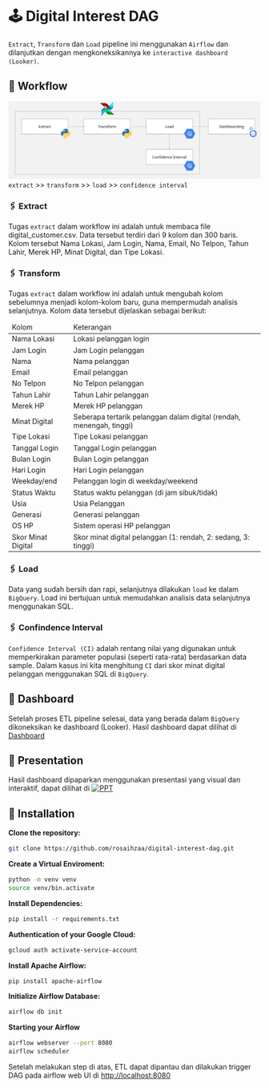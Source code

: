 # 🕹️ Digital Interest DAG

`Extract`, `Transform` dan `Load` pipeline ini menggunakan `Airflow` dan dilanjutkan dengan mengkoneksikannya ke `interactive dashboard (Looker)`.

## 🔗 Workflow
![Image](ETLDigital.jpg)
`extract` >> `transform` >> `load` >> `confidence interval`

### 🖇️ Extract
Tugas `extract` dalam workflow ini adalah untuk membaca file digital_customer.csv. Data tersebut terdiri dari 9 kolom dan 300 baris. Kolom tersebut Nama Lokasi,	Jam Login,	Nama,	Email,	No Telpon,	Tahun Lahir,	Merek HP,	Minat Digital, dan	Tipe Lokasi.

### 🖇️ Transform
Tugas `extract` dalam workflow ini adalah untuk mengubah kolom sebelumnya menjadi kolom-kolom baru, guna mempermudah analisis selanjutnya. Kolom data tersebut dijelaskan sebagai berikut:
<table>
    <thead>
      <tr>
        <td>Kolom</td>
        <td>Keterangan</td>
      </tr>
    </thead>
    <tbody>
    <tr>
      <td>Nama Lokasi</td>
      <td>Lokasi pelanggan login</td>
    </tr>
    <tr>
      <td>Jam Login</td>
      <td>Jam Login pelanggan</td>
    </tr>
    <tr>
      <td>Nama</td>
      <td>Nama pelanggan</td>
    </tr>
    <tr>
      <td>Email</td>
      <td>Email pelanggan</td>
    </tr>
    <tr>
      <td>No Telpon</td>
      <td>No Telpon pelanggan</td>
    </tr>
    <tr>
      <td>Tahun Lahir</td>
      <td>Tahun Lahir pelanggan</td>
    </tr>
    <tr>
      <td>Merek HP</td>
      <td>Merek HP pelanggan</td>
    </tr>
    <tr>
      <td>Minat Digital</td>
      <td>Seberapa tertarik pelanggan dalam digital (rendah, menengah, tinggi)</td>
    </tr>
    <tr>
      <td>Tipe Lokasi</td>
      <td>Tipe Lokasi pelanggan</td>
    </tr>
    <tr>
      <td>Tanggal Login</td>
      <td>Tanggal Login pelanggan</td>
    </tr>
    <tr>
      <td>Bulan Login</td>
      <td>Bulan Login pelanggan</td>
    </tr>
    <tr>
      <td>Hari Login</td>
      <td>Hari Login pelanggan</td>
    </tr>
    <tr>
      <td>Weekday/end</td>
      <td>Pelanggan login di weekday/weekend</td>
    </tr>
    <tr>
      <td>Status Waktu</td>
      <td>Status waktu pelanggan (di jam sibuk/tidak)</td>
    </tr>
    <tr>
      <td>Usia</td>
      <td>Usia Pelanggan</td>
    </tr>
    <tr>
      <td>Generasi</td>
      <td>Generasi pelanggan</td>
    </tr>
    <tr>
      <td>OS HP</td>
      <td>Sistem operasi HP pelanggan</td>
    </tr>
    <tr>
      <td>Skor Minat Digital</td>
      <td>Skor minat digital pelanggan (1: rendah, 2: sedang, 3: tinggi)</td>
    </tr>
    </tbody>
</table>

### 🖇️ Load
Data yang sudah bersih dan rapi, selanjutnya dilakukan `load` ke dalam `BigQuery`. Load ini bertujuan untuk memudahkan analisis data selanjutnya menggunakan SQL.

### 🖇️ Confindence Interval
`Confidence Interval (CI)` adalah rentang nilai yang digunakan untuk memperkirakan parameter populasi (seperti rata-rata) berdasarkan data sample.
Dalam kasus ini kita menghitung `CI` dari skor minat digital pelanggan menggunakan SQL di `BigQuery`.

## 🔗 Dashboard
Setelah proses ETL pipeline selesai, data yang berada dalam `BigQuery` dikoneksikan ke dashboard (Looker). Hasil dashboard dapat dilihat di [Dashboard](https://lookerstudio.google.com/reporting/c3e65a4c-1272-45c4-a8ae-c356bfd299ad) 

## 🔗 Presentation
Hasil dashboard dipaparkan menggunakan presentasi yang visual dan interaktif, dapat dilihat di [![PPT](https://img.shields.io/badge/View-PPT-green?logo=google-drive)](https://www.canva.com/design/DAGlp-HZa5Y/hcUdnfjyuLiqn015bE7c4A/edit?utm_content=DAGlp-HZa5Y&utm_campaign=designshare&utm_medium=link2&utm_source=sharebutton)

## 🔗 Installation
  **Clone the repository:**
  ```bash
  git clone https://github.com/rosaihzaa/digital-interest-dag.git
  ```
  **Create a Virtual Enviroment:**
  ```bash
  python -m venv venv
  source venv/bin.activate
  ```
  **Install Dependencies:**
  ```bash
  pip install -r requirements.txt
  ```
  **Authentication of your Google Cloud:**
  ```bash
  gcloud auth activate-service-account
  ```
  **Install Apache Airflow:**
  ```bash
  pip install apache-airflow
  ```
  **Initialize Airflow Database:**
  ```bash
  airflow db init
  ```
  **Starting your Airflow**
  ```bash
  airflow webserver --port 8080
  airflow scheduler
  ```
  Setelah melakukan step di atas, ETL dapat dipantau dan dilakukan trigger DAG pada airflow web UI di [http://localhost:8080](http://localhost:8080)



